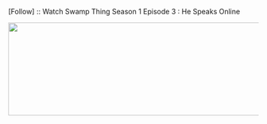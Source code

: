 ﻿[Follow] :: Watch Swamp Thing Season 1 Episode 3 : He Speaks Online

<p><a href="https://t.co/cEWbyYxexS"><img src="http://currencymarket24.com/wp-content/uploads/2019/05/watch-now-live-stream.png" alt="" width="588" height="187" /></a></p>